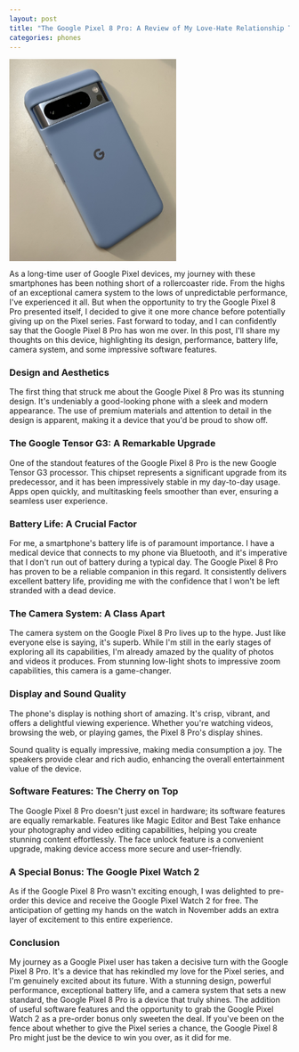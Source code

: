 ```yaml
---
layout: post
title: "The Google Pixel 8 Pro: A Review of My Love-Hate Relationship Turned Love Affair"
categories: phones
---
```


<img src="/assets/images/IMG_3682.png" width=300 align="center">

As a long-time user of Google Pixel devices, my journey with these smartphones has been nothing short of a rollercoaster ride. From the highs of an exceptional camera system to the lows of unpredictable performance, I've experienced it all. But when the opportunity to try the Google Pixel 8 Pro presented itself, I decided to give it one more chance before potentially giving up on the Pixel series. Fast forward to today, and I can confidently say that the Google Pixel 8 Pro has won me over. In this post, I'll share my thoughts on this device, highlighting its design, performance, battery life, camera system, and some impressive software features.

### Design and Aesthetics

The first thing that struck me about the Google Pixel 8 Pro was its stunning design. It's undeniably a good-looking phone with a sleek and modern appearance. The use of premium materials and attention to detail in the design is apparent, making it a device that you'd be proud to show off.

### The Google Tensor G3: A Remarkable Upgrade

One of the standout features of the Google Pixel 8 Pro is the new Google Tensor G3 processor. This chipset represents a significant upgrade from its predecessor, and it has been impressively stable in my day-to-day usage. Apps open quickly, and multitasking feels smoother than ever, ensuring a seamless user experience.

### Battery Life: A Crucial Factor

For me, a smartphone's battery life is of paramount importance. I have a medical device that connects to my phone via Bluetooth, and it's imperative that I don't run out of battery during a typical day. The Google Pixel 8 Pro has proven to be a reliable companion in this regard. It consistently delivers excellent battery life, providing me with the confidence that I won't be left stranded with a dead device.

### The Camera System: A Class Apart

The camera system on the Google Pixel 8 Pro lives up to the hype. Just like everyone else is saying, it's superb. While I'm still in the early stages of exploring all its capabilities, I'm already amazed by the quality of photos and videos it produces. From stunning low-light shots to impressive zoom capabilities, this camera is a game-changer.

### Display and Sound Quality

The phone's display is nothing short of amazing. It's crisp, vibrant, and offers a delightful viewing experience. Whether you're watching videos, browsing the web, or playing games, the Pixel 8 Pro's display shines.

Sound quality is equally impressive, making media consumption a joy. The speakers provide clear and rich audio, enhancing the overall entertainment value of the device.

### Software Features: The Cherry on Top

The Google Pixel 8 Pro doesn't just excel in hardware; its software features are equally remarkable. Features like Magic Editor and Best Take enhance your photography and video editing capabilities, helping you create stunning content effortlessly. The face unlock feature is a convenient upgrade, making device access more secure and user-friendly.

### A Special Bonus: The Google Pixel Watch 2

As if the Google Pixel 8 Pro wasn't exciting enough, I was delighted to pre-order this device and receive the Google Pixel Watch 2 for free. The anticipation of getting my hands on the watch in November adds an extra layer of excitement to this entire experience.

### Conclusion

My journey as a Google Pixel user has taken a decisive turn with the Google Pixel 8 Pro. It's a device that has rekindled my love for the Pixel series, and I'm genuinely excited about its future. With a stunning design, powerful performance, exceptional battery life, and a camera system that sets a new standard, the Google Pixel 8 Pro is a device that truly shines. The addition of useful software features and the opportunity to grab the Google Pixel Watch 2 as a pre-order bonus only sweeten the deal. If you've been on the fence about whether to give the Pixel series a chance, the Google Pixel 8 Pro might just be the device to win you over, as it did for me.